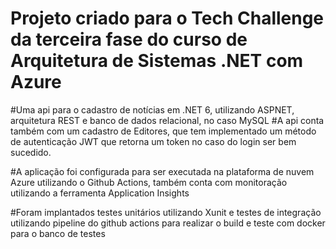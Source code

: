 # Projeto criado para o Tech Challenge da terceira fase do curso de Arquitetura de Sistemas .NET com Azure

#Uma api para o cadastro de notícias em .NET 6, utilizando ASPNET, arquitetura REST e banco de dados relacional, no caso MySQL
#A api conta também com um cadastro de Editores, que tem implementado um método de autenticação JWT que retorna um token no caso do login ser bem sucedido.

#A aplicação foi configurada para ser executada na plataforma de nuvem Azure utilizando o Github Actions, também conta com monitoração utilizando a ferramenta Application Insights

#Foram implantados testes unitários utilizando Xunit e testes de integração utilizando pipeline do github actions para realizar o build e teste com docker para o banco de testes
